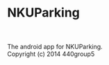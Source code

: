 <h1>NKUParking</h1>
<br />
<br />The android app for NKUParking.
<br />Copyright (c) 2014 440group5
